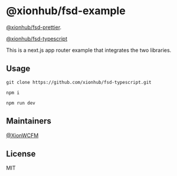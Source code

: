 # @xionhub/fsd-example

[@xionhub/fsd-prettier](https://github.com/xionhub/fsd-prettier).

[@xionhub/fsd-typescript](https://github.com/xionhub/fsd-typescript)

This is a next.js app router example that integrates the two libraries.

## Usage

```
git clone https://github.com/xionhub/fsd-typescript.git
```

```
npm i
```

```
npm run dev
```

## Maintainers

[@XionWCFM](https://github.com/XionWCFM)

## License

MIT
